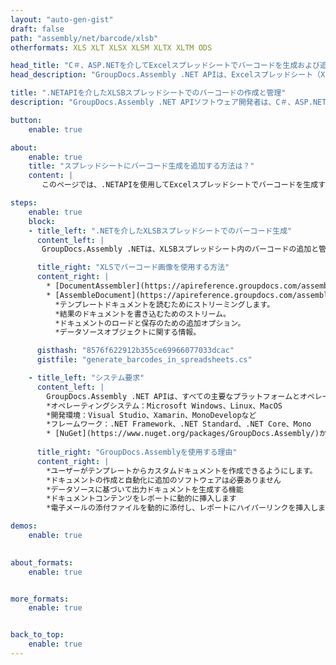 ```yaml
---
layout: "auto-gen-gist"
draft: false
path: "assembly/net/barcode/xlsb"
otherformats: XLS XLT XLSX XLSM XLTX XLTM ODS 

head_title: "C＃、ASP.NETを介してExcelスプレッドシートでバーコードを生成および追加する方法"
head_description: "GroupDocs.Assembly .NET APIは、Excelスプレッドシート（XLS、XLT、XLSX、XLSM、XLTX、XLTM、およびXLSB）ドキュメント内でのバーコード画像の作成と挿入をサポートします."

title: ".NETAPIを介したXLSBスプレッドシートでのバーコードの作成と管理"
description: "GroupDocs.Assembly .NET APIソフトウェア開発者は、C＃、ASP.NETアプリ内のExcelXLSBスプレッドシートドキュメントでバーコードイメージを動的に作成および管理できます。."

button:
    enable: true

about:
    enable: true
    title: "スプレッドシートにバーコード生成を追加する方法は？"
    content: |
       このページでは、.NETAPIを使用してExcelスプレッドシートでバーコードを生成する方法について説明します。バーコードは、機械で読み取り可能な情報を格納するデジタルコードであり、通常、多数のアイテムをすばやく識別するために使用されます。システムに速度と精度をもたらし、操作時間を自動的に短縮します。 GroupDocs.Assemblyは強力な.NETAPIであり、ソフトウェア開発者は、Microsoft Excelスプレッドシート内の特定の場所で、カスタマイズされたテキスト、外観、およびさまざまなエンコードタイプを使用して、多数の1Dおよび2Dバーコード画像をプログラムで描画できます。 APIを使用すると、バーコード画像のサイズ、前景色と背景の色、フォントサイズ、画像の解像度、テキストの自動修正などを簡単に管理できます。 

steps:
    enable: true
    block:
    - title_left: ".NETを介したXLSBスプレッドシートでのバーコード生成"
      content_left: |
       GroupDocs.Assembly .NETは、XLSBスプレッドシート内のバーコードの追加と管理を完全にサポートします。次のC＃.NETコード例は、Microsoft Excelスプレッドシートドキュメント内にバーコード画像を生成して挿入する方法を示しています。 

      title_right: "XLSでバーコード画像を使用する方法"
      content_right: |
        * [DocumentAssembler](https://apireference.groupdocs.com/assembly/net/groupdocs.assembly/documentassembler)のインスタンスを作成します 
        * [AssembleDocument](https://apireference.groupdocs.com/assembly/net/groupdocs.assembly.documentassembler/assembledocument/methods/1)メソッドを次のパラメーターで呼び出します
          *テンプレートドキュメントを読むためにストリーミングします。
          *結果のドキュメントを書き込むためのストリーム。
          *ドキュメントのロードと保存のための追加オプション。
          *データソースオブジェクトに関する情報。

      gisthash: "8576f622912b355ce69966077033dcac"
      gistfile: "generate_barcodes_in_spreadsheets.cs"

    - title_left: "システム要求"
      content_left: |
        GroupDocs.Assembly .NET APIは、すべての主要なプラットフォームとオペレーティングシステムでサポートされています。完全なシステム要件ガイドについては、[システム要件](https://docs.groupdocs.com/assembly/net/system-requirements/)にアクセスしてください。以下のコードを実行する前に、次の前提条件がインストールされていることを確認してください。システム：
        *オペレーティングシステム：Microsoft Windows、Linux、MacOS
        *開発環境：Visual Studio、Xamarin、MonoDevelopなど
        *フレームワーク：.NET Framework、.NET Standard、.NET Core、Mono
        * [NuGet](https://www.nuget.org/packages/GroupDocs.Assembly/)から最新バージョンのGroupDocs.Assembly.NETAPIを取得します
        
      title_right: "GroupDocs.Assemblyを使用する理由"
      content_right: |
        *ユーザーがテンプレートからカスタムドキュメントを作成できるようにします。
        *ドキュメントの作成と自動化に追加のソフトウェアは必要ありません
        *データソースに基づいて出力ドキュメントを生成する機能
        *ドキュメントコンテンツをレポートに動的に挿入します
        *電子メールの添付ファイルを動的に添付し、レポートにハイパーリンクを挿入します 

demos:
    enable: true
        

about_formats:
    enable: true


more_formats:
    enable: true


back_to_top:
    enable: true
---
```

